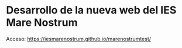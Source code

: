 # Desarrollo de la nueva web del IES Mare Nostrum
Acceso: https://iesmarenostrum.github.io/marenostrumtest/
